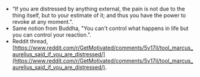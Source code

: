 * “If you are distressed by anything external, the pain is not due to the thing itself, but to your estimate of it; and thus you have the power to revoke at any moment.”.
* Same notion from Buddha, "You can't control what happens in life but you can control your reaction.".
* Reddit thread, [https://www.reddit.com/r/GetMotivated/comments/5v17il/tool_marcus_aurelius_said_if_you_are_distressed/](https://www.reddit.com/r/GetMotivated/comments/5v17il/tool_marcus_aurelius_said_if_you_are_distressed/).